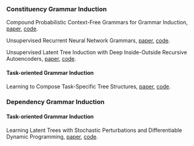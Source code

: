 ### Constituency Grammar Induction

Compound Probabilistic Context-Free Grammars for Grammar Induction, [paper](https://arxiv.org/abs/1906.10225), [code](https://github.com/harvardnlp/compound-pcfg).

Unsupervised Recurrent Neural Network Grammars, [paper](https://arxiv.org/abs/1904.03746), [code](https://github.com/harvardnlp/urnng).

Unsupervised Latent Tree Induction with Deep Inside-Outside Recursive Autoencoders, [paper](https://arxiv.org/abs/1904.02142), [code](https://github.com/iesl/diora).

#### Task-oriented Grammar Induction

Learning to Compose Task-Specific Tree Structures, [paper](https://arxiv.org/abs/1707.02786), [code](https://github.com/jihunchoi/unsupervised-treelstm).

### Dependency Grammar Induction

#### Task-oriented Grammar Induction

Learning Latent Trees with Stochastic Perturbations and Differentiable Dynamic Programming, [paper](https://arxiv.org/abs/1906.09992), [code](https://github.com/FilippoC/diffdp).
